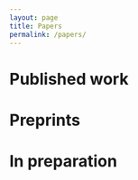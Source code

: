 ```yaml
---
layout: page
title: Papers
permalink: /papers/
---
```


# Published work

# Preprints

# In preparation
